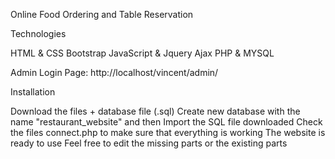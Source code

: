 Online Food Ordering and Table Reservation

Technologies

HTML & CSS
Bootstrap
JavaScript & Jquery
Ajax
PHP & MYSQL

Admin Login Page: http://localhost/vincent/admin/

Installation

Download the files + database file (.sql)
Create new database with the name "restaurant_website" and then Import the SQL file downloaded
Check the files connect.php to make sure that everything is working
The website is ready to use
Feel free to edit the missing parts or the existing parts
